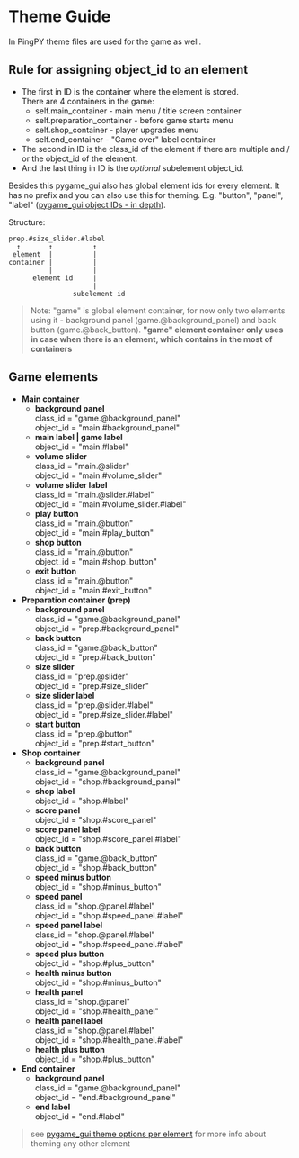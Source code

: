 Theme Guide
===========
In PingPY theme files are used for the game as well.

Rule for assigning object_id to an element
------------------------------------------
- The first in ID is the container where the element is stored.  
There are 4 containers in the game:
    - self.main_container - main menu / title screen container
    - self.preparation_container - before game starts menu
    - self.shop_container - player upgrades menu
    - self.end_container - "Game over" label container
- The second in ID is the class_id of the element if there are multiple and / or the object_id of the element.
- And the last thing in ID is the *optional* subelement object_id.

Besides this pygame_gui also has global element ids for every element. It has no prefix and you can also use this for theming. E.g. "button", "panel", "label" ([pygame_gui object IDs - in depth](https://pygame-gui.readthedocs.io/en/latest/theme_guide.html#object-ids-in-depth)).

Structure:
```
prep.#size_slider.#label
  ↑       ↑          ↑
 element  |          |
container |          |
          |          |
      element id     |
                     |
                subelement id
```

> Note: "game" is global element container, for now only two elements using it - background panel (game.@background_panel) and back button (game.@back_button). **"game" element container only uses in case when there is an element, which contains in the most of containers**

Game elements
-------------
- **Main container**
    - **background panel**  
    class_id = "game.@background_panel"  
    object_id = "main.#background_panel"
    - **main label | game label**  
    object_id = "main.#label"
    - **volume slider**  
    class_id = "main.@slider"  
    object_id = "main.#volume_slider"
    - **volume slider label**  
    class_id = "main.@slider.#label"  
    object_id = "main.#volume_slider.#label"
    - **play button**  
    class_id = "main.@button"  
    object_id = "main.#play_button"
    - **shop button**  
    class_id = "main.@button"  
    object_id = "main.#shop_button"
    - **exit button**  
    class_id = "main.@button"  
    object_id = "main.#exit_button"
- **Preparation container (prep)**
    - **background panel**  
    class_id = "game.@background_panel"  
    object_id = "prep.#background_panel"
    - **back button**  
    class_id = "game.@back_button"  
    object_id = "prep.#back_button"
    - **size slider**  
    class_id = "prep.@slider"  
    object_id = "prep.#size_slider"
    - **size slider label**  
    class_id = "prep.@slider.#label"  
    object_id = "prep.#size_slider.#label"
    - **start button**  
    class_id = "prep.@button"  
    object_id = "prep.#start_button"
- **Shop container**
    - **background panel**  
    class_id = "game.@background_panel"  
    object_id = "shop.#background_panel"
    - **shop label**  
    object_id = "shop.#label"
    - **score panel**  
    object_id = "shop.#score_panel"
    - **score panel label**  
    object_id = "shop.#score_panel.#label"
    - **back button**  
    class_id = "game.@back_button"  
    object_id = "shop.#back_button"
    - **speed minus button**  
    object_id = "shop.#minus_button"
    - **speed panel**  
    class_id = "shop.@panel.#label"  
    object_id = "shop.#speed_panel.#label"
    - **speed panel label**  
    class_id = "shop.@panel.#label"  
    object_id = "shop.#speed_panel.#label"
    - **speed plus button**  
    object_id = "shop.#plus_button"
    - **health minus button**  
    object_id = "shop.#minus_button"
    - **health panel**  
    class_id = "shop.@panel"  
    object_id = "shop.#health_panel"
    - **health panel label**  
    class_id = "shop.@panel.#label"  
    object_id = "shop.#health_panel.#label"
    - **health plus button**  
    object_id = "shop.#plus_button"
- **End container**
    - **background panel**  
    class_id = "game.@background_panel"  
    object_id = "end.#background_panel"
    - **end label**  
    object_id = "end.#label"


> see [pygame_gui theme options per element](https://pygame-gui.readthedocs.io/en/latest/theme_guide.html#theme-options-per-element) for more info about theming any other element